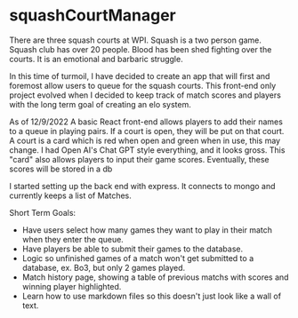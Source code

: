 # squashCourtManager


There are three squash courts at WPI. Squash is a two person game. Squash club has over 20 people. 
Blood has been shed fighting over the courts. It is an emotional and barbaric struggle. 

In this time of turmoil, I have decided to create an app that will first and foremost allow users to queue for the squash courts. 
This front-end only project evolved when I decided to keep track of match scores and players with the long term goal of creating
an elo system.

As of 12/9/2022
A basic React front-end allows players to add their names to a queue in playing pairs. If a court is open, they will be put on that court.
A court is a card which is red when open and green when in use, this may change. I had Open AI's Chat GPT style everything, and it looks gross.
This "card" also allows players to input their game scores. Eventually, these scores will be stored in a db

I started setting up the back end with express. It connects to mongo and currently keeps a list of Matches. 

Short Term Goals: 
 - Have users select how many games they want to play in their match when they enter the queue.
 - Have players be able to submit their games to the database.
 - Logic so unfinished games of a match won't get submitted to a database, ex. Bo3, but only 2 games played. 
 - Match history page, showing a table of previous matchs with scores and winning player highlighted.
 - Learn how to use markdown files so this doesn't just look like a wall of text.
